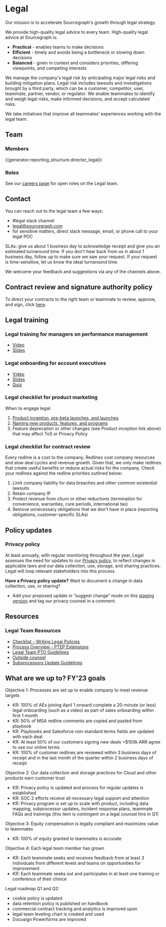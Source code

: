 # Legal

Our mission is to accelerate Sourcegraph's growth through legal strategy.

We provide high-quality legal advice to every team. High-quality legal advice at Sourcegraph is:

- **Practical** - enables teams to make decisions
- **Efficient** - timely and avoids being a bottleneck or slowing down decisions
- **Balanced** - given in context and considers priorities, differing viewpoints, and competing interests

We manage the company's legal risk by anticipating major legal risks and building mitigation plans. Legal risk includes lawsuits and investigations brought by a third party, which can be a customer, competitor, user, teammate, partner, vendor, or regulator. We enable teammates to identify and weigh legal risks, make informed decisions, and accept calculated risks.

We take initiatives that improve all teammates’ experiences working with the legal team.

## Team

### Members

{{generator:reporting_structure.director_legal}}

### Roles

See our [careers page](https://boards.greenhouse.io/sourcegraph91) for open roles on the Legal team.

## Contact

You can reach out to the legal team a few ways:

- #legal slack channel
- [legal@sourcegraph.com](mailto:legal@sourcegraph.com)
- for sensitive matters, direct slack message, email, or phone call to your legal POC

SLAs: give us about 1 business day to acknowledge receipt and give you an estimated turnaround time. If you don't hear back from us in about 1 business day, follow up to make sure we saw your request. If your request is time-sensitive, let us know the ideal turnaround time.

We welcome your feedback and suggestions via any of the channels above.

## Contract review and signature authority policy

To direct your contracts to the right team or teammate to review, approve, and sign, click [here](process/ContractReviewandSignatureAuthorityPolicy.md).

## Legal training

### Legal training for managers on performance management

- [Video](https://drive.google.com/file/d/1d_UXOd6mkmhKIWc5yrHIZOXOlYH-H9IZ/view?usp=sharing)
- [Slides](https://drive.google.com/file/d/11wgGGg10JJnd4z4Ajx0rx7aVte2FDiOY/view?usp=sharing)

### Legal onboarding for account executives

- [Video](https://drive.google.com/file/d/1sPrO9xyN1TOvpQqctsKeyS4Wg1r6p33a/view?usp=sharing)
- [Slides](https://drive.google.com/file/d/1494EbO5uhkA9nw4SSxDKkzaPM1lvBOwq/view?usp=sharing)
- [Quiz](https://forms.gle/zVCaDM8UyMVehEch8)

### Legal checklist for product marketing

When to engage legal:

1. [Product inception, pre-beta launches, and launches](../engineering/product/process/gtm/new_feature_legal_questionnaire.md)
1. [Naming new products, features, and programs](../marketing/product-marketing/naming_guide.md)
1. Feature deprecation or other changes (see Product inception link above) that may affect ToS or Privacy Policy

### Legal checklist for contract review

Every redline is a cost to the company. Redlines cost company resources and slow deal cycles and revenue growth. Given that, we only make redlines that create useful benefits or reduce actual risks for the company. Check your redlines against the redline priorities outlined below:

1. Limit company liability for data breaches and other common existential lawsuits
1. Retain company IP
1. Protect revenue from churn or other reductions (termination for convenience, warranties, cure periods, international tax)
1. Remove unnecessary obligations that we don't have in place (reporting obligations, customer-specific SLAs)

## Policy updates

### Privacy policy

At least annually, with regular monitoring throughout the year, Legal assesses the need for updates to our [Privacy policy](https://about.sourcegraph.com/privacy), to reflect changes in applicable laws and our data collection, use, storage, and sharing practices. Legal will loop relevant stakeholders into this process.

**Have a Privacy policy update?** Want to document a change in data collection, use, or sharing?

- Add your proposed update in “suggest change” mode on this [staging version](https://docs.google.com/document/d/1dXLuK8sYyZiqpG8iADEgXWqDRtzlkPDgbJAe1jb1Ff0/edit#) and tag our privacy counsel in a comment.

## Resources

### Legal Team Resources

- [Checklist - Writing Legal Policies](https://drive.google.com/file/d/1PrLrHt6X7FwDA2G_ZUNCfbM69lHiBkHJ/view?usp=sharing)
- [Process Overview - PTEP Extensions](https://drive.google.com/file/d/1SX-dYZKKLwQjJzdMdXAXZhvLhEC2oNW6/view?usp=sharing)
- [Legal Team PTO Guidelines](https://docs.google.com/document/d/1n8Pn2DvvbcTTSCnP-7e2aEy0EXVRrgqHbU2U270x2M4/edit?usp=sharing)
- [Outside counsel](https://docs.google.com/document/d/1TX1BwRO0GtZLjnhLGoQTdvKrPlHfj5O5S8Xnw418sqo/edit?usp=sharing)
- [Subprocessors Update Guidelines](https://docs.google.com/document/d/1K-GjuKwdAwMoVlEttF-QMAwd3EZmCMaKhDBeeS00Aww/edit?usp=sharing)

## What are we up to? FY'23 goals

Objective 1: Processes are set up to enable company to meet revenue targets

- KR: 100% of AEs joining April 1 onward complete a 20-minute (or less) legal onboarding (such as a video) as part of sales onboarding within first 1 month
- KR: 50% of MSA redline comments are copied and pasted from playbook
- KR: Playbooks and Salesforce non-standard terms fields are updated with each deal
- KR: At least 50% of our customers signing new deals <$100k ARR agree to use our online terms
- KR: 100% of customer redlines are reviewed within 3 business days of receipt and in the last month of the quarter within 2 business days of receipt

Objective 2: Our data collection and storage practices for Cloud and other products earn customer trust

- KR: Privacy policy is updated and process for regular updates is established
- KR: SOC 2 efforts receive all necessary legal support and attention
- KR: Privacy program is set up to scale with product, including data mapping, subprocessor updates, incident response plans, teammate FAQs and trainings (this item is contingent on a legal counsel hire in Q1)

Objective 3: Equity compensation is legally compliant and maximizes value to teammates

- KR: 100% of equity granted to teammates is accurate

Objective 4: Each legal team member has grown

- KR: Each teammate seeks and receives feedback from at least 3 individuals from different levels and teams on opportunities for improvement
- KR: Each teammate seeks out and participates in at least one training or conference of their choice

Legal roadmap Q1 and Q2:

- cookie policy is updated
- data retention policy is published on handbook
- commercial contract tracking and analytics is improved upon
- legal team leveling chart is created and used
- Docusign Powerforms are improved
